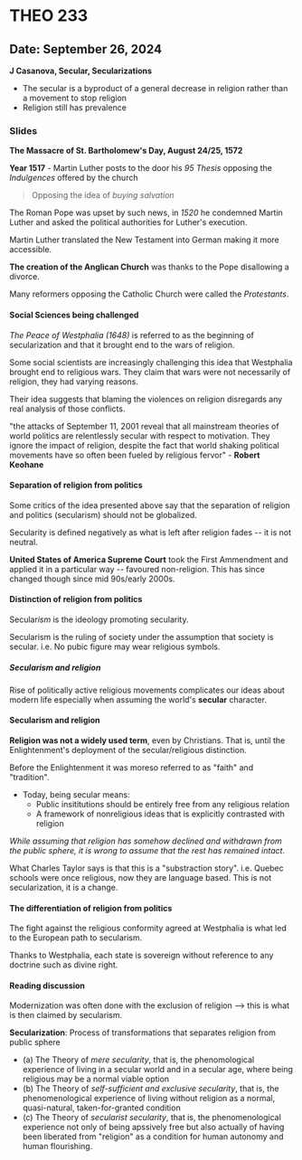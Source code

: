 # THEO 233

## Date: September 26, 2024

**J Casanova, Secular, Secularizations**

- The secular is a byproduct of a general decrease in religion rather than a movement to stop religion
- Religion still has prevalence


### Slides

**The Massacre of St. Bartholomew's Day, August 24/25, 1572**

**Year 1517** - Martin Luther posts to the door his *95 Thesis*  opposing the *Indulgences* offered by the church
> Opposing the idea of *buying salvation*

The Roman Pope was upset by such news, in *1520* he condemned Martin Luther and asked the political authorities for Luther's execution.

Martin Luther translated the New Testament into German making it more accessible.

**The creation of the Anglican Church** was thanks to the Pope disallowing a divorce.

Many reformers opposing the Catholic Church were called the *Protestants*.

#### Social Sciences being challenged

*The Peace of Westphalia (1648)* is referred to as the beginning of secularization and that it brought end to the wars of religion.

Some social scientists are increasingly challenging this idea that Westphalia brought end to religious wars.
They claim that wars were not necessarily of religion, they had varying reasons. 

Their idea suggests that blaming the violences on religion disregards any real analysis of those conflicts.

"the attacks of September 11, 2001 reveal that all mainstream theories of world politics are relentlessly secular with respect to motivation. They ignore the impact of religion, despite the fact that world shaking political movements have so often been fueled by religious fervor" - **Robert Keohane**

#### Separation of religion from politics

Some critics of the idea presented above say that the separation of religion and politics (secularism) should not be globalized.

Secularity is defined negatively as what is left after religion fades -- it is not neutral.

**United States of America Supreme Court** took the First Ammendment and applied it in a particular way -- favoured non-religion. This has since changed though since mid 90s/early 2000s.

#### Distinction of religion from politics

Secular*ism* is the ideology promoting secularity.

Secularism is the ruling of society under the assumption that society is secular. i.e. No pubic figure may wear religious symbols.

##### Secularism and religion

Rise of politically active religious movements complicates our ideas about modern life especially when assuming the world's **secular** character.


#### Secularism and religion

**Religion was not a widely used term**, even by Christians. That is, until the Enlightenment's deployment of the secular/religious distinction.

Before the Enlightenment it was moreso referred to as "faith" and "tradition".

- Today, being secular means:
    - Public insititutions should be entirely free from any religious relation
    - A framework of nonreligious ideas that is explicitly contrasted with religion

*While assuming that religion has somehow declined and withdrawn from the public sphere, it is wrong to assume that the rest has remained intact*.

What Charles Taylor says is that this is a "substraction story". i.e. Quebec schools were once religious, now they are language based. This is not secularization, it is a change.

#### The differentiation of religion from politics

The fight against the religious conformity agreed at Westphalia is what led to the European path to secularism.

Thanks to Westphalia, each state is sovereign without reference to any doctrine such as divine right.

#### Reading discussion

Modernization was often done with the exclusion of religion --> this is what is then claimed by secularism.

**Secularization**: Process of transformations that separates religion from public sphere

- (a) The Theory of *mere secularity*, that is, the phenomological experience of living in a secular world and in a secular age, where being religious may be a normal viable option
- (b) The Theory of *self-sufficient and exclusive secularity*, that is, the phenomenological experience of living without religion as a normal, quasi-natural, taken-for-granted condition
- (c) The Theory of *secularist secularity*, that is, the phenomenological experience not only of being apssively free but also actually of having been liberated from "religion" as a condition for human autonomy and human flourishing.

